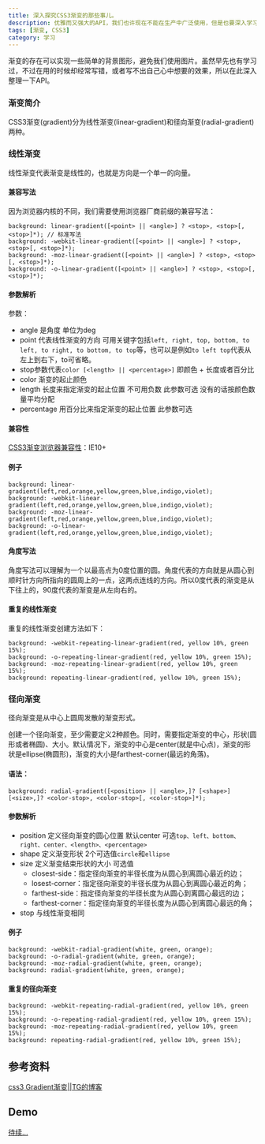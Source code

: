 ```yaml
---
title: 深入探究CSS3渐变的那些事儿。
description: 优雅而又强大的API，我们也许现在不能在生产中广泛使用，但是也要深入学习一下。
tags: [渐变, CSS3]
category: 学习
---
```


渐变的存在可以实现一些简单的背景图形，避免我们使用图片。虽然早先也有学习过，不过在用的时候却经常写错，或者写不出自己心中想要的效果，所以在此深入整理一下API。<!-- more -->

### 渐变简介

CSS3渐变(gradient)分为线性渐变(linear-gradient)和径向渐变(radial-gradient)两种。

### 线性渐变

线性渐变代表渐变是线性的，也就是方向是一个单一的向量。

#### 兼容写法

因为浏览器内核的不同，我们需要使用浏览器厂商前缀的兼容写法：

```
background: linear-gradient([<point> || <angle>] ? <stop>, <stop>[, <stop>]*); // 标准写法
background: -webkit-linear-gradient([<point> || <angle>] ? <stop>, <stop>[, <stop>]*);
background: -moz-linear-gradient([<point> || <angle>] ? <stop>, <stop>[, <stop>]*);
background: -o-linear-gradient([<point> || <angle>] ? <stop>, <stop>[, <stop>]*);
```

#### 参数解析

参数：

- angle 是角度 单位为deg
- point 代表线性渐变的方向 可用关键字包括`left, right, top, bottom, to left, to right, to bottom, to top`等，也可以是例如`to left top`代表从左上到右下，to可省略。
- stop参数代表`color [<length> || <percentage>]` 即颜色 + 长度或者百分比
- color 渐变的起止颜色
- length 长度来指定渐变的起止位置 不可用负数 此参数可选 没有的话按颜色数量平均分配
- percentage 用百分比来指定渐变的起止位置 此参数可选

#### 兼容性

[CSS3渐变浏览器兼容性](http://caniuse.com/#search=linear)：IE10+

#### 例子

```
background: linear-gradient(left,red,orange,yellow,green,blue,indigo,violet);
background: -webkit-linear-gradient(left,red,orange,yellow,green,blue,indigo,violet);
background: -moz-linear-gradient(left,red,orange,yellow,green,blue,indigo,violet);
background: -o-linear-gradient(left,red,orange,yellow,green,blue,indigo,violet);
```

#### 角度写法

角度写法可以理解为一个以最高点为0度位置的圆。角度代表的方向就是从圆心到顺时针方向所指向的圆周上的一点，这两点连线的方向。所以0度代表的渐变是从下往上的，90度代表的渐变是从左向右的。

#### 重复的线性渐变

重复的线性渐变创建方法如下：

```
background: -webkit-repeating-linear-gradient(red, yellow 10%, green 15%);
background: -o-repeating-linear-gradient(red, yellow 10%, green 15%);
background: -moz-repeating-linear-gradient(red, yellow 10%, green 15%);
background: repeating-linear-gradient(red, yellow 10%, green 15%);
```

### 径向渐变

径向渐变是从中心上圆周发散的渐变形式。

创建一个径向渐变，至少需要定义2种颜色。同时，需要指定渐变的中心，形状(圆形或者椭圆)、大小。默认情况下，渐变的中心是center(就是中心点)，渐变的形状是ellipse(椭圆形)，渐变的大小是farthest-corner(最远的角落)。

#### 语法：

```
background: radial-gradient([<position> || <angle>,]? [<shape>] [<size>,]? <color-stop>, <color-stop>[, <color-stop>]*);
```

#### 参数解析

- position 定义径向渐变的圆心位置 默认center 可选`top、left、bottom、right、center、<length>、<percentage>`
- shape 定义渐变形状 2个可选值`circle`和`ellipse`
- size 定义渐变结束形状的大小 可选值
  - closest-side：指定径向渐变的半径长度为从圆心到离圆心最近的边；
  - losest-corner：指定径向渐变的半径长度为从圆心到离圆心最近的角；
  - farthest-side：指定径向渐变的半径长度为从圆心到离圆心最远的边；
  - farthest-corner：指定径向渐变的半径长度为从圆心到离圆心最远的角；
- stop 与线性渐变相同

#### 例子

```
background: -webkit-radial-gradient(white, green, orange);
background: -o-radial-gradient(white, green, orange);
background: -moz-radial-gradient(white, green, orange);
background: radial-gradient(white, green, orange);
```


#### 重复的径向渐变

```
background: -webkit-repeating-radial-gradient(red, yellow 10%, green 15%);
background: -o-repeating-radial-gradient(red, yellow 10%, green 15%);
background: -moz-repeating-radial-gradient(red, yellow 10%, green 15%);
background: repeating-radial-gradient(red, yellow 10%, green 15%);
```


## 参考资料

[css3 Gradient渐变||TG的博客](http://ghmagical.com/article/page/id/eD82Wc4FtT4h)

## Demo

[待续...]()

